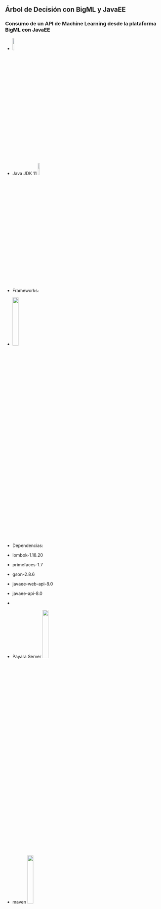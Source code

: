 ## Árbol de Decisión con BigML y JavaEE
### Consumo de un API de Machine Learning desde la plataforma BigML con JavaEE

* <a href="https://bigml.com/dashboard/sources"> <img src="https://www.disid.com/wp-content/uploads/bigml-logo.png" width="10%"></a> 
* Java JDK 11 <a href="https://www.oracle.com/java/technologies/javase-downloads.html"><img src="https://4.bp.blogspot.com/-6ftI-9GF0Do/WbnhQIig2_I/AAAAAAAAM0U/nWQ0FuvALnUbQNOa25PlrS25h0--Lm0EACLcBGAs/s1600/javaee-logo.png" width="10%"></a> 
* Frameworks:
* <a href="https://www.primefaces.org/"><img src ="https://www.primefaces.org/wp-content/uploads/2018/05/primefaces-logo.png" width="20%"> </a>

* Dependencias:
* lombok-1.18.20
* primefaces-1.7
* gson-2.8.6
* javaee-web-api-8.0
* javaee-api-8.0
* 
* Payara Server <a href="https://www.payara.fish/"><img src ="https://user-images.githubusercontent.com/939073/66403788-1ae98080-e9df-11e9-8aab-f5f79653209a.png" width="20%"> </a>
* maven <a href="https://maven.apache.org/"> <img src ="https://upload.wikimedia.org/wikipedia/commons/thumb/5/52/Apache_Maven_logo.svg/1280px-Apache_Maven_logo.svg.png" width="20%"> </a>
  
